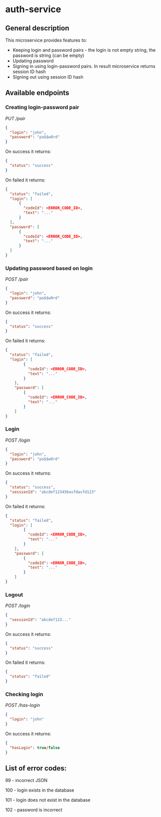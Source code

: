 # auth-service

## General description

This microservice provides features to:
* Keeping login and password pairs - the login is not empty string, the password is string (can be empty)
* Updating password
* Signing in using login-password pairs. In result microservice returns session ID hash
* Signing out using session ID hash

## Available endpoints

### Creating login-password pair
*PUT /pair*
```json
{
  "login": "john",
  "password": "pa$$w0rd"
}
```

On success it returns: 
```json
{
  "status": "success"
}
```

On failed it returns: 
```json
{
  "status": "failed",
  "login": [
      {
        "codeId": <ERROR_CODE_ID>,
        "text": "..."
      }
  ],
  "password": [ 
      {
        "codeId": <ERROR_CODE_ID>,
        "text": "..."
      }
  ]
}
```

### Updating password based on login
*POST /pair*
```json
{
  "login": "john",
  "password": "pa$$w0rd"
}
```

On success it returns: 
```json
{
  "status": "success"
}
```

On failed it returns: 
```json
{
  "status": "failed",
  "login": [
        {
          "codeId": <ERROR_CODE_ID>,
          "text": "..."
        }
    ],
    "password": [ 
        {
          "codeId": <ERROR_CODE_ID>,
          "text": "..."
        }
    ]
}
```


### Login
*POST /login*
```json
{
  "login": "john",
  "password": "pa$$w0rd"
}
```

On success it returns: 
```json
{
  "status": "success",
  "sessionId": "abcdef123456asfdasfd123"
}
```

On failed it returns: 
```json
{
  "status": "failed",
  "login": [
        {
          "codeId": <ERROR_CODE_ID>,
          "text": "..."
        }
    ],
    "password": [ 
        {
          "codeId": <ERROR_CODE_ID>,
          "text": "..."
        }
    ]
}
```


### Logout
*POST /login*
```json
{
  "sessionId": "abcdef123..."
}
```

On success it returns: 
```json
{
  "status": "success"
}
```

On failed it returns: 
```json
{
  "status": "failed"
}
```



### Checking login
*POST /has-login*
```json
{
  "login": "john"
}
```

On success it returns: 
```json
{
  "hasLogin": true/false
}
```

## List of error codes:

99 - incorrect JSON

100 - login exists in the database

101 - login does not exist in the database

102 - password is incorrect
